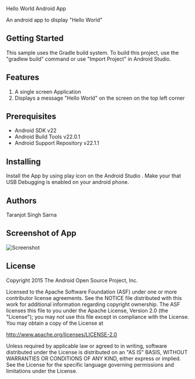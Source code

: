 Hello World Android App

An android app to display "Hello World"

Getting Started
---------------

This sample uses the Gradle build system. To build this project, use the
"gradlew build" command or use "Import Project" in Android Studio.

Features
--------
1. A single screen Application
2. Displays a message "Hello World" on the screen on the top left corner 

Prerequisites
-------------

- Android SDK v22
- Android Build Tools v22.0.1
- Android Support Repository v22.1.1

Installing
----------

Install the App by using play icon on the Android Studio . Make your that USB Debugging is enabled on your android phone.

Authors
-------

Taranjot Singh Sarna

Screenshot of App
-----------------
![Screenshot](https://github.com/Taranjot220/HappyBirthdayApp/tree/master/app/src/main/res/drawable/screen1.png?raw=false "Screenshot")

License
-------

Copyright 2015 The Android Open Source Project, Inc.

Licensed to the Apache Software Foundation (ASF) under one or more contributor
license agreements.  See the NOTICE file distributed with this work for
additional information regarding copyright ownership.  The ASF licenses this
file to you under the Apache License, Version 2.0 (the "License"); you may not
use this file except in compliance with the License.  You may obtain a copy of
the License at

http://www.apache.org/licenses/LICENSE-2.0

Unless required by applicable law or agreed to in writing, software
distributed under the License is distributed on an "AS IS" BASIS, WITHOUT
WARRANTIES OR CONDITIONS OF ANY KIND, either express or implied.  See the
License for the specific language governing permissions and limitations under
the License.



